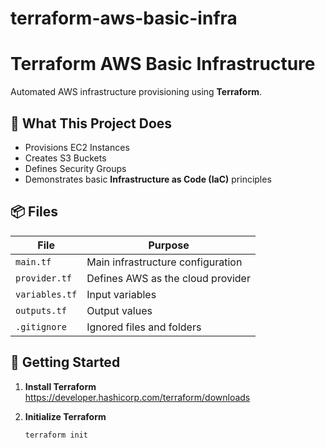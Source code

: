 # terraform-aws-basic-infra
# Terraform AWS Basic Infrastructure

Automated AWS infrastructure provisioning using **Terraform**.

## 🧰 What This Project Does

- Provisions EC2 Instances
- Creates S3 Buckets
- Defines Security Groups
- Demonstrates basic **Infrastructure as Code (IaC)** principles

## 📦 Files

| File             | Purpose                              |
|------------------|--------------------------------------|
| `main.tf`        | Main infrastructure configuration     |
| `provider.tf`    | Defines AWS as the cloud provider     |
| `variables.tf`   | Input variables                       |
| `outputs.tf`     | Output values                         |
| `.gitignore`     | Ignored files and folders             |

## 🚀 Getting Started

1. **Install Terraform**  
   https://developer.hashicorp.com/terraform/downloads

2. **Initialize Terraform**
   ```bash
   terraform init

